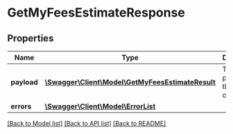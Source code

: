 # GetMyFeesEstimateResponse

## Properties
Name | Type | Description | Notes
------------ | ------------- | ------------- | -------------
**payload** | [**\Swagger\Client\Model\GetMyFeesEstimateResult**](GetMyFeesEstimateResult.md) | The payload for the operation. | [optional] 
**errors** | [**\Swagger\Client\Model\ErrorList**](ErrorList.md) |  | [optional] 

[[Back to Model list]](../README.md#documentation-for-models) [[Back to API list]](../README.md#documentation-for-api-endpoints) [[Back to README]](../README.md)


